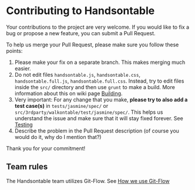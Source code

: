 # Contributing to Handsontable

Your contributions to the project are very welcome. If you would like to fix a bug or propose a new feature, you can submit a Pull Request.

To help us merge your Pull Request, please make sure you follow these points:

1. Please make your fix on a separate branch. This makes merging much easier.
2. Do not edit files `handsontable.js`, `handsontable.css`, `handsontable.full.js`, `handsontable.full.css`. Instead, try to edit files inside the `src/` directory and then use `grunt` to make a build. More information about this on wiki page [Building](https://github.com/handsontable/handsontable/wiki/Building).
3. Very important: For any change that you make, **please try to also add a test case(s)** in `tests/jasmine/spec/` or `src/3rdparty/walkontable/test/jasmine/spec/`. This helps us understand the issue and make sure that it will stay fixed forever. See [Testing](https://github.com/handsontable/handsontable/wiki/Testing)
4. Describe the problem in the Pull Request description (of course you would do it, why do I mention that?)

Thank you for your commitment!

## Team rules

The Handsontable team utilizes Git-Flow. See [How we use Git-Flow](https://github.com/handsontable/handsontable/wiki/How-we-use-Git-Flow)
